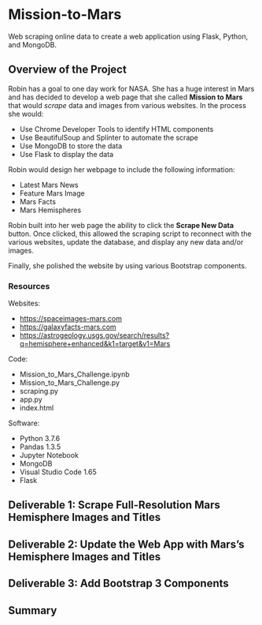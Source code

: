 # Mission-to-Mars
Web scraping online data to create a web application using Flask, Python, and MongoDB.

## Overview of the Project
Robin has a goal to one day work for NASA.  She has a huge interest in Mars and has decided to develop a web page that she called **Mission to Mars** that would *scrape* data and images from various websites.  In the process she would:

  * Use Chrome Developer Tools to identify HTML components
  * Use BeautifulSoup and Splinter to automate the scrape
  * Use MongoDB to store the data
  * Use Flask to display the data

Robin would design her webpage to include the following information:

  * Latest Mars News
  * Feature Mars Image
  * Mars Facts
  * Mars Hemispheres

Robin built into her web page the ability to click the **Scrape New Data** button.  Once clicked, this allowed the scraping script to reconnect with the various websites, update the database, and display any new data and/or images.

Finally, she polished the website by using various Bootstrap components.

### Resources
Websites:
 * https://spaceimages-mars.com
 * https://galaxyfacts-mars.com
 * https://astrogeology.usgs.gov/search/results?q=hemisphere+enhanced&k1=target&v1=Mars


Code:
 * Mission_to_Mars_Challenge.ipynb
 * Mission_to_Mars_Challenge.py
 * scraping.py
 * app.py
 * index.html


Software:
 * Python 3.7.6
 * Pandas 1.3.5
 * Jupyter Notebook
 * MongoDB
 * Visual Studio Code 1.65
 * Flask

## Deliverable 1:  Scrape Full-Resolution Mars Hemisphere Images and Titles



## Deliverable 2:  Update the Web App with Mars’s Hemisphere Images and Titles



## Deliverable 3:  Add Bootstrap 3 Components


## Summary


